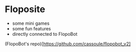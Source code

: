 # Floposite

- some mini games
- some fun features
- directly connected to FlopoBot 

(FlopoBot's repo)[https://github.com/cassoule/flopobot_v2]
